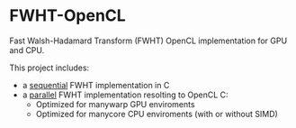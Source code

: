 # FWHT-OpenCL
Fast Walsh-Hadamard Transform (FWHT) OpenCL implementation for GPU and CPU.

This project includes:
  - a [sequential] FWHT implementation in C
  - a [parallel] FWHT implementation resolting to OpenCL C:
    - Optimized for manywarp GPU enviroments
    - Optimized for manycore CPU enviroments (with or without SIMD)


[sequential]: sequential
[parallel]: parallel
